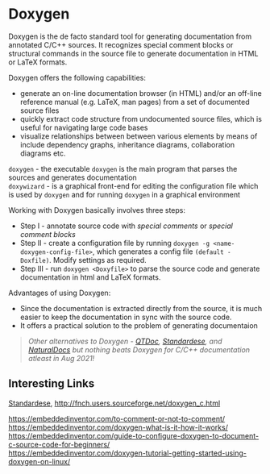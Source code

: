 # Doxygen

Doxygen is the de facto standard tool for generating documentation from annotated C/C++ sources. It recognizes special comment blocks or structural commands in the source file to generate documentation in HTML or LaTeX formats.

Doxygen offers the following capabilities:

* generate an on-line documentation browser (in HTML) and/or an off-line reference manual (e.g. LaTeX, man pages) from a set of documented source files
* quickly extract code structure from undocumented source files, which is useful for navigating large code bases
* visualize relationships between between various elements by means of include dependency graphs, inheritance diagrams, collaboration diagrams etc. 

``doxygen`` - the executable ``doxygen`` is the main program that parses the sources and generates documentation  
``doxywizard`` - is a graphical front-end for editing the configuration file which is used by ``doxygen`` and for running ``doxygen`` in a graphical environment

Working with Doxygen basically involves three steps:

* Step I - annotate source code with *special comments* or *special comment blocks*
* Step II - create a configuration file by running ``doxygen -g <name-doxygen-config-file>``, which generates a config file ``(default - Doxfile)``. Modify settings as required.
* Step III - run ``doxygen <Doxyfile>`` to parse the source code and generate documentation in html and LaTeX formats.

Advantages of using Doxygen:
* Since the documentation is extracted directly from the source, it is much easier to keep the documentation in sync with the source code.
* It offers a practical solution to the problem of generating documentaion 

> *Other alternatives to Doxygen - [QTDoc](https://doc.qt.io/qt-5/01-qdoc-manual.html), [Standardese](https://github.com/standardese/standardese), and [NaturalDocs](https://github.com/NaturalDocs/NaturalDocs) but nothing beats Doxygen for C/C++ documentation atleast in Aug 2021!*


## Interesting Links
[Standardese](https://github.com/standardese/standardese), 
http://fnch.users.sourceforge.net/doxygen_c.html  


https://embeddedinventor.com/to-comment-or-not-to-comment/  
https://embeddedinventor.com/doxygen-what-is-it-how-it-works/  
https://embeddedinventor.com/guide-to-configure-doxygen-to-document-c-source-code-for-beginners/  
https://embeddedinventor.com/doxygen-tutorial-getting-started-using-doxygen-on-linux/
